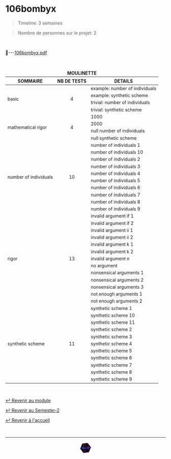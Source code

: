 # 106bombyx

> Timeline: 3 semaines

> Nombre de personnes sur le projet: 2

<br>

📂---[106bombyx.pdf](https://github.com/Studio-17/Epitech-Subjects/blob/main/Semester-2/B-MAT-200/106bombyx/106bombyx.pdf)


<br>


<table align="center">
    <thead>
        <tr>
            <td colspan="3" align="center"><strong>MOULINETTE</strong></td>
        </tr>
        <tr>
            <th>SOMMAIRE</th>
            <th>NB DE TESTS</th>
            <th>DETAILS</th>
        </tr>
    </thead>
    <tbody>
        <tr>
            <td rowspan="4">basic</td>
            <td rowspan="4" style="text-align: center;">4</td>
            <td>example: number of individuals
        </tr>
    		<tr>
			<td>example: synthetic scheme</td>
		</tr>
		<tr>
			<td>trivial: number of individuals</td>
		</tr>
		<tr>
			<td>trivial: synthetic scheme</td>
		</tr>
        <tr>
            <td rowspan="4">mathematical rigor</td>
            <td rowspan="4" style="text-align: center;">4</td>
            <td>1000
        </tr>
    		<tr>
			<td>2000</td>
		</tr>
		<tr>
			<td>null number of individuals</td>
		</tr>
		<tr>
			<td>null synthetic scheme</td>
		</tr>
        <tr>
            <td rowspan="10">number of individuals</td>
            <td rowspan="10" style="text-align: center;">10</td>
            <td>number of individuals 1
        </tr>
    		<tr>
			<td>number of individuals 10</td>
		</tr>
		<tr>
			<td>number of individuals 2</td>
		</tr>
		<tr>
			<td>number of individuals 3</td>
		</tr>
		<tr>
			<td>number of individuals 4</td>
		</tr>
		<tr>
			<td>number of individuals 5</td>
		</tr>
		<tr>
			<td>number of individuals 6</td>
		</tr>
		<tr>
			<td>number of individuals 7</td>
		</tr>
		<tr>
			<td>number of individuals 8</td>
		</tr>
		<tr>
			<td>number of individuals 9</td>
		</tr>
        <tr>
            <td rowspan="13">rigor</td>
            <td rowspan="13" style="text-align: center;">13</td>
            <td>invalid argument if 1
        </tr>
    		<tr>
			<td>invalid argument if 2</td>
		</tr>
		<tr>
			<td>invalid argument ii 1</td>
		</tr>
		<tr>
			<td>invalid argument ii 2</td>
		</tr>
		<tr>
			<td>invalid argument k 1</td>
		</tr>
		<tr>
			<td>invalid argument k 2</td>
		</tr>
		<tr>
			<td>invalid argument n</td>
		</tr>
		<tr>
			<td>no argument</td>
		</tr>
		<tr>
			<td>nonsensical arguments 1</td>
		</tr>
		<tr>
			<td>nonsensical arguments 2</td>
		</tr>
		<tr>
			<td>nonsensical arguments 3</td>
		</tr>
		<tr>
			<td>not enough arguments 1</td>
		</tr>
		<tr>
			<td>not enough arguments 2</td>
		</tr>
        <tr>
            <td rowspan="11">synthetic scheme</td>
            <td rowspan="11" style="text-align: center;">11</td>
            <td>synthetic scheme 1
        </tr>
    		<tr>
			<td>synthetic scheme 10</td>
		</tr>
		<tr>
			<td>synthetic scheme 11</td>
		</tr>
		<tr>
			<td>synthetic scheme 2</td>
		</tr>
		<tr>
			<td>synthetic scheme 3</td>
		</tr>
		<tr>
			<td>synthetic scheme 4</td>
		</tr>
		<tr>
			<td>synthetic scheme 5</td>
		</tr>
		<tr>
			<td>synthetic scheme 6</td>
		</tr>
		<tr>
			<td>synthetic scheme 7</td>
		</tr>
		<tr>
			<td>synthetic scheme 8</td>
		</tr>
		<tr>
			<td>synthetic scheme 9</td>
		</tr>
	</tbody>
</table>

<br>

[↩️ Revenir au module](https://github.com/Studio-17/Epitech-Subjects/blob/main/Semester-2/B-MAT-200)

[↩️ Revenir au Semester-2](https://github.com/Studio-17/Epitech-Subjects/blob/main/Semester-2)

[↩️ Revenir à l'accueil](https://github.com/Studio-17/Epitech-Subjects/)

<br>

---

<div align="center">

<a href="https://github.com/Studio-17" target="_blank"><img src="../../../assets/voc17.gif" width="40"></a>

</div>